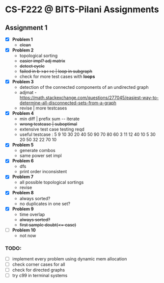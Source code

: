 # CS-F222 @ BITS-Pilani Assignments

## Assignment 1

- [x] **Problem 1**
	- ~~clean~~
- [x] **Problem 2**
	- topological sorting
	- ~~easier impl? adj matrix~~
	- ~~detect cycle~~
	- ~~failed in b->a<->c | loop in subgraph~~
	- check for more test cases with **loops**
- [x] **Problem 3**
	- detection of the connected components of an undirected graph
	- adjmat - https://math.stackexchange.com/questions/277045/easiest-way-to-determine-all-disconnected-sets-from-a-graph
	- revise | more testcases
- [x] **Problem 4**
	- min diff | prefix sum -- iterate
	- ~~wrong testcase | suboptimal~~
	- extensive test case testing reqd
	- useful testcase : 5 9	
10 30 20 40 50 90 70 80 60
3 11
12
40
10
5
30
20
50
32
22
70
10
- [x] **Problem 5**
	- generate combos
	- same power set impl
- [x] **Problem 6**
	- dfs
	- print order inconsistent
- [x] **Problem 7**
	- all possible topological sortings
	- revise
- [x] **Problem 8**
	- always sorted?
	- no duplicates in one set?
- [x] **Problem 9**
	- time overlap
	- ~~always sorted?~~
	- ~~first sample doubt(<= case)~~
- [ ] **Problem 10**
	- not now
### TODO:

- [ ] implement every problem using dynamic mem allocation
- [ ] check corner cases for all
- [ ] check for directed graphs
- [ ] try c99 in terminal systems
